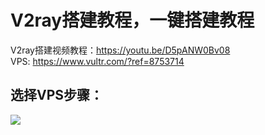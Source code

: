 # V2ray搭建教程，一键搭建教程
V2ray搭建视频教程：https://youtu.be/D5pANW0Bv08<br>
VPS: https://www.vultr.com/?ref=8753714


## 选择VPS步骤：
<img src="https://raw.githubusercontent.com/kjfx/v2ray/main/VPS%E9%80%89%E6%8B%A9%E8%AF%B4%E6%98%8E.png" />



